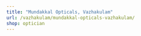 ```yaml
---
title: "Mundakkal Opticals, Vazhakulam"
url: /vazhakulam/mundakkal-opticals-vazhakulam/
shop: optician
---
```

